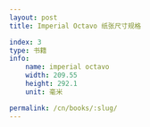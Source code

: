 ```yaml
---
layout: post
title: Imperial Octavo 纸张尺寸规格

index: 3
type: 书籍
info:
    name: imperial octavo
    width: 209.55
    height: 292.1
    unit: 毫米

permalink: /cn/books/:slug/
---
```



